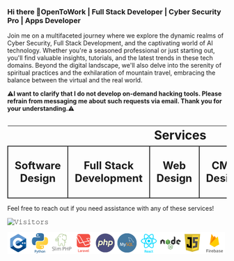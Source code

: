 ### Hi there 👋OpenToWork | Full Stack Developer | Cyber Security Pro | Apps Developer

Join me on a multifaceted journey where we explore the dynamic realms of Cyber Security, Full Stack Development, and the captivating world of AI technology. Whether you're a seasoned professional or just starting out, you'll find valuable insights, tutorials, and the latest trends in these tech domains. Beyond the digital landscape, we'll also delve into the serenity of spiritual practices and the exhilaration of mountain travel, embracing the balance between the virtual and the real world. 


⚠️<b>I want to clarify that I do not develop on-demand hacking tools. Please refrain from messaging me about such requests via email. Thank you for your understanding.</b>⚠️<br><br>

<table>
  <tr>
    <td colspan="6" align="center" style="font-size: 28px; font-weight: bold;">
      Services
    </td>
  </tr>
  <tr>
    <td style="font-size: 24px; font-weight: bold; padding: 15px; border: 2px solid #333; text-align: center;">Software Design</td>
    <td style="font-size: 24px; font-weight: bold; padding: 15px; border: 2px solid #333; text-align: center;">Full Stack Development</td>
    <td style="font-size: 24px; font-weight: bold; padding: 15px; border: 2px solid #333; text-align: center;">Web Design</td>
    <td style="font-size: 24px; font-weight: bold; padding: 15px; border: 2px solid #333; text-align: center;">CMS Design</td>
    <td style="font-size: 24px; font-weight: bold; padding: 15px; border: 2px solid #333; text-align: center;">CRM Design</td>
    <td style="font-size: 24px; font-weight: bold; padding: 15px; border: 2px solid #333; text-align: center;">Android & iOS Apps</td>
  </tr>
</table>

Feel free to reach out if you need assistance with any of these services!


![𝚅𝚒𝚜𝚒𝚝𝚘𝚛𝚜](https://visitor-badge.laobi.icu/badge?page_id=ajayrandhawa.ajayrandhawa&title=𝚅𝚒𝚜𝚒𝚝𝚘𝚛𝚜 )

<img align="left" alt="C" width="50px" src="https://raw.githubusercontent.com/ajayrandhawa/ajayrandhawa/master/cplus.png" />
<img align="left" alt="C" width="50px" src="https://raw.githubusercontent.com/ajayrandhawa/ajayrandhawa/master/python.png" />
<img align="left" alt="C" width="50px" src="https://raw.githubusercontent.com/ajayrandhawa/ajayrandhawa/master/slim.png" />
<img align="left" alt="C" width="50px" src="https://raw.githubusercontent.com/ajayrandhawa/ajayrandhawa/master/laravel.png" />
<img align="left" alt="C" width="50px" src="https://raw.githubusercontent.com/ajayrandhawa/ajayrandhawa/master/php.png" />
<img align="left" alt="C" width="50px" src="https://raw.githubusercontent.com/ajayrandhawa/ajayrandhawa/master/mysql.png" />
<img align="left" alt="C" width="50px" src="https://raw.githubusercontent.com/ajayrandhawa/ajayrandhawa/master/react.png" />
<img align="left" alt="C" width="50px" src="https://raw.githubusercontent.com/ajayrandhawa/ajayrandhawa/master/node.png" />
<img  align="left" alt="C" width="50px" src="https://raw.githubusercontent.com/ajayrandhawa/ajayrandhawa/master/javascript.png" />
<img align="left" alt="C" width="50px" src="https://raw.githubusercontent.com/ajayrandhawa/ajayrandhawa/master/firebase.png" />


